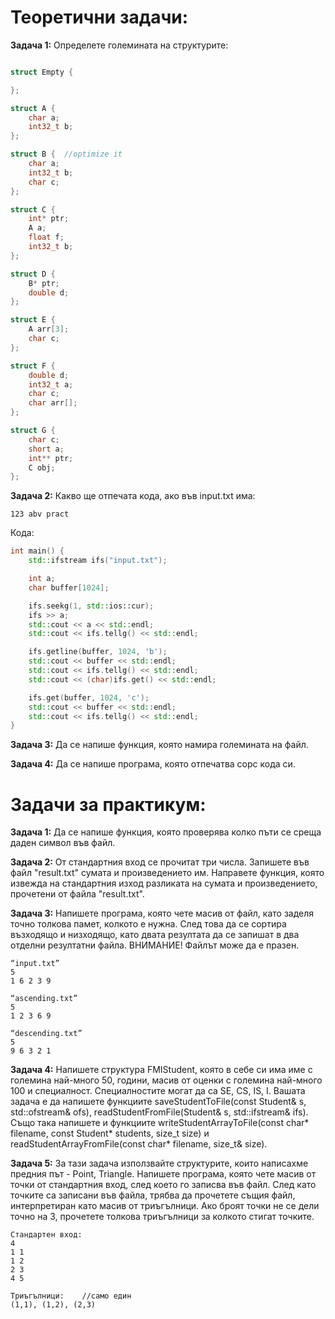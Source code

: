 # Теоретични задачи:


**Задача 1:** Определете големината на структурите:

```c++

struct Empty {

};

struct A {
	char a;
	int32_t b;
};

struct B {	//optimize it
	char a;
	int32_t b;
	char c;
};

struct C {
	int* ptr;
	A a;
	float f;
	int32_t b;
};

struct D {
	B* ptr;
	double d;
};

struct E {
	A arr[3];
	char c;
};

struct F {
	double d;
	int32_t a;
	char c;
	char arr[];
};

struct G {
	char c;
	short a;
	int** ptr;
	C obj;
};
```

**Задача 2:** Какво ще отпечата кода, ако във input.txt има:
```
123 abv pract
```

Кода:
```c++
int main() {
	std::ifstream ifs("input.txt");

	int a;
	char buffer[1024];

	ifs.seekg(1, std::ios::cur);
	ifs >> a;
	std::cout << a << std::endl;
	std::cout << ifs.tellg() << std::endl;

	ifs.getline(buffer, 1024, 'b');
	std::cout << buffer << std::endl;
	std::cout << ifs.tellg() << std::endl;
	std::cout << (char)ifs.get() << std::endl;

	ifs.get(buffer, 1024, 'c');
	std::cout << buffer << std::endl;
	std::cout << ifs.tellg() << std::endl;
}
```

**Задача 3:** Да се напише функция, която намира големината на файл.

**Задача 4:** Да се напише програма, която отпечатва сорс кода си.


# Задачи за практикум:

**Задача 1:**  Да се напише функция, която проверява колко пъти се среща даден символ във файл.

**Задача 2:** От стандартния вход се прочитат три числа. Запишете във файл "result.txt" сумата и произведението им. Направете функция, която извежда на стандартния изход разликата на сумата и произведението, прочетени от файла "result.txt".

**Задача 3:** Напишете програма, която чете масив от файл, като заделя точно толкова памет, колкото е нужна. След това да се сортира възходящо и низходящо, като двата резултата да се запишат в два отделни резултатни файла. ВНИМАНИЕ! Файлът може да е празен.

```
“input.txt”
5
1 6 2 3 9

“ascending.txt”
5
1 2 3 6 9

“descending.txt”
5
9 6 3 2 1
```

**Задача 4:** Напишете структура FMIStudent, която в себе си има име с големина най-много 50, години, масив от оценки с големина най-много 100 и специалност. Специалностите могат да са SE, CS, IS, I. Вашата задача е да напишете функциите saveStudentToFile(const Student& s, std::ofstream& ofs), readStudentFromFile(Student& s, std::ifstream& ifs). Също така напишете и функциите writeStudentArrayToFile(const char* filename, const Student* students, size_t size) и readStudentArrayFromFile(const char* filename, size_t& size).

**Задача 5:** За тази задача използвайте структурите, които написахме предния път - Point, Triangle. Напишете програма, която чете масив от точки от стандартния вход, след което го записва във файл. След като точките са записани във файла, трябва да прочетете същия файл, интерпретиран като масив от триъгълници. Ако броят точки не се дели точно на 3, прочетете толкова триъгълници за колкото стигат точките.

```
Стандартен вход:
4
1 1
1 2
2 3
4 5

Триъгълници:	//само един
(1,1), (1,2), (2,3)
```
